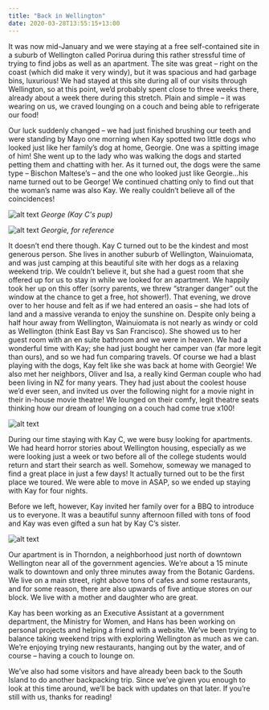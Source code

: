 ```yaml
---
title: "Back in Wellington"
date: 2020-03-28T13:55:15+13:00
---
```


It was now mid-January and we were staying at a free self-contained site in a suburb of Wellington called Porirua during this rather stressful time of trying to find jobs as well as an apartment. The site was great – right on the coast (which did make it very windy), but it was spacious and had garbage bins, luxurious! We had stayed at this site during all of our visits through Wellington, so at this point, we’d probably spent close to three weeks there, already about a week there during this stretch. Plain and simple – it was wearing on us, we craved lounging on a couch and being able to refrigerate our food!

Our luck suddenly changed – we had just finished brushing our teeth and were standing by Mayo one morning when Kay spotted two little dogs who looked just like her family’s dog at home, Georgie. One was a spitting image of him! She went up to the lady who was walking the dogs and started petting them and chatting with her. As it turned out, the dogs were the same type – Bischon Maltese’s – and the one who looked just like Georgie…his name turned out to be George! We continued chatting only to find out that the woman’s name was also Kay. We really couldn’t believe all of the coincidences!

![alt text](https://res.cloudinary.com/dqsylhojv/image/upload/h_0.3,q_auto/v1585361247/hanswustrack.com/back-in-wellington/IMG_0985_xpf2pg.jpg "Georgie's doppleganger")
_George (Kay C's pup)_

![alt text](https://res.cloudinary.com/dqsylhojv/image/upload/h_0.5,q_auto/v1585361683/hanswustrack.com/back-in-wellington/IMG_9084_todl2t.jpg "Georgie")
_Georgie, for reference_

It doesn’t end there though. Kay C turned out to be the kindest and most generous person. She lives in another suburb of Wellington, Wainuiomata, and was just camping at this beautiful site with her dogs as a relaxing weekend trip. We couldn’t believe it, but she had a guest room that she offered up for us to stay in while we looked for an apartment. We happily took her up on this offer (sorry parents, we threw “stranger danger” out the window at the chance to get a free, hot shower!). That evening, we drove over to her house and felt as if we had entered an oasis – she had lots of land and a massive veranda to enjoy the sunshine on. Despite only being a half hour away from Wellington, Wainuiomata is not nearly as windy or cold as Wellington (think East Bay vs San Francisco). She showed us to her guest room with an en suite bathroom and we were in heaven. We had a wonderful time with Kay; she had just bought her camper van (far more legit than ours), and so we had fun comparing travels. Of course we had a blast playing with the dogs, Kay felt like she was back at home with Georgie! We also met her neighbors, Oliver and Isa, a really kind German couple who had been living in NZ for many years. They had just about the coolest house we’d ever seen, and invited us over the following night for a movie night in their in-house movie theatre! We lounged on their comfy, legit theatre seats thinking how our dream of lounging on a couch had come true x100!

![alt text](https://res.cloudinary.com/dqsylhojv/image/upload/h_0.35,q_auto/v1585361257/hanswustrack.com/back-in-wellington/IMG_8106_z2vphf.jpg "George and Benji want in on the BBQ")

During our time staying with Kay C, we were busy looking for apartments. We had heard horror stories about Wellington housing, especially as we were looking just a week or two before all of the college students would return and start their search as well. Somehow, someway we managed to find a great place in just a few days! It actually turned out to be the first place we toured. We were able to move in ASAP, so we ended up staying with Kay for four nights.

Before we left, however, Kay invited her family over for a BBQ to introduce us to everyone. It was a beautiful sunny afternoon filled with tons of food and Kay was even gifted a sun hat by Kay C’s sister.

![alt text](https://res.cloudinary.com/dqsylhojv/image/upload/w_700,q_auto/v1585361986/hanswustrack.com/back-in-wellington/IMG_8101_mva5rn.jpg "Our street in Thorndon")

Our apartment is in Thorndon, a neighborhood just north of downtown Wellington near all of the government agencies. We’re about a 15 minute walk to downtown and only three minutes away from the Botanic Gardens. We live on a main street, right above tons of cafes and some restaurants, and for some reason, there are also upwards of five antique stores on our block. We live with a mother and daughter who are great.

Kay has been working as an Executive Assistant at a government department, the Ministry for Women, and Hans has been working on personal projects and helping a friend with a website. We’ve been trying to balance taking weekend trips with exploring Wellington as much as we can. We’re enjoying trying new restaurants, hanging out by the water, and of course – having a couch to lounge on.

We’ve also had some visitors and have already been back to the South Island to do another backpacking trip. Since we’ve given you enough to look at this time around, we’ll be back with updates on that later. If you’re still with us, thanks for reading!
